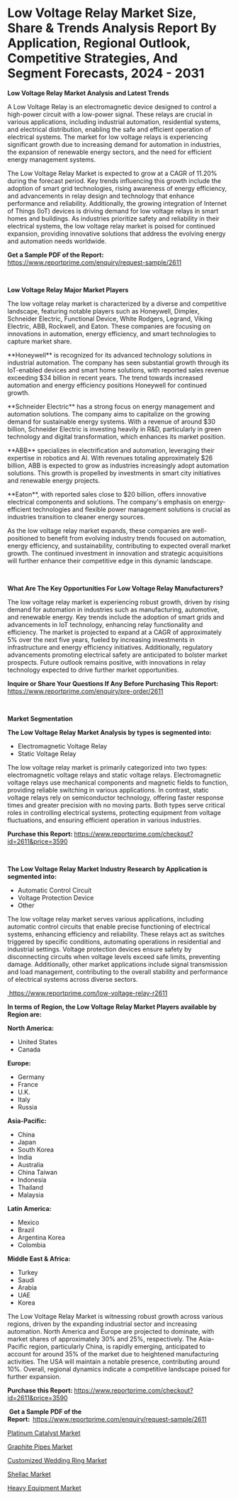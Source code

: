 <p><h1>Low Voltage Relay Market Size, Share & Trends Analysis Report By Application, Regional Outlook, Competitive Strategies, And Segment Forecasts, 2024 - 2031</h1></p><p><strong>Low Voltage Relay Market Analysis and Latest Trends</strong></p>
<p><p>A Low Voltage Relay is an electromagnetic device designed to control a high-power circuit with a low-power signal. These relays are crucial in various applications, including industrial automation, residential systems, and electrical distribution, enabling the safe and efficient operation of electrical systems. The market for low voltage relays is experiencing significant growth due to increasing demand for automation in industries, the expansion of renewable energy sectors, and the need for efficient energy management systems.</p><p>The Low Voltage Relay Market is expected to grow at a CAGR of 11.20% during the forecast period. Key trends influencing this growth include the adoption of smart grid technologies, rising awareness of energy efficiency, and advancements in relay design and technology that enhance performance and reliability. Additionally, the growing integration of Internet of Things (IoT) devices is driving demand for low voltage relays in smart homes and buildings. As industries prioritize safety and reliability in their electrical systems, the low voltage relay market is poised for continued expansion, providing innovative solutions that address the evolving energy and automation needs worldwide.</p></p>
<p><strong>Get a Sample PDF of the Report:&nbsp;</strong> <a href="https://www.reportprime.com/enquiry/request-sample/2611?utm_campaign=1088&utm_medium=2&utm_source=Github&utm_content=ia&utm_term=15112024&utm_id=low-voltage-relay">https://www.reportprime.com/enquiry/request-sample/2611</a></p>
<p>&nbsp;</p>
<p><strong>Low Voltage Relay Major Market Players</strong></p>
<p><p>The low voltage relay market is characterized by a diverse and competitive landscape, featuring notable players such as Honeywell, Dimplex, Schneider Electric, Functional Device, White Rodgers, Legrand, Viking Electric, ABB, Rockwell, and Eaton. These companies are focusing on innovations in automation, energy efficiency, and smart technologies to capture market share.</p><p>**Honeywell** is recognized for its advanced technology solutions in industrial automation. The company has seen substantial growth through its IoT-enabled devices and smart home solutions, with reported sales revenue exceeding $34 billion in recent years. The trend towards increased automation and energy efficiency positions Honeywell for continued growth.</p><p>**Schneider Electric** has a strong focus on energy management and automation solutions. The company aims to capitalize on the growing demand for sustainable energy systems. With a revenue of around $30 billion, Schneider Electric is investing heavily in R&D, particularly in green technology and digital transformation, which enhances its market position.</p><p>**ABB** specializes in electrification and automation, leveraging their expertise in robotics and AI. With revenues totaling approximately $26 billion, ABB is expected to grow as industries increasingly adopt automation solutions. This growth is propelled by investments in smart city initiatives and renewable energy projects.</p><p>**Eaton**, with reported sales close to $20 billion, offers innovative electrical components and solutions. The company's emphasis on energy-efficient technologies and flexible power management solutions is crucial as industries transition to cleaner energy sources.</p><p>As the low voltage relay market expands, these companies are well-positioned to benefit from evolving industry trends focused on automation, energy efficiency, and sustainability, contributing to expected overall market growth. The continued investment in innovation and strategic acquisitions will further enhance their competitive edge in this dynamic landscape.</p></p>
<p>&nbsp;</p>
<p><strong>What Are The Key Opportunities For Low Voltage Relay Manufacturers?</strong></p>
<p><p>The low voltage relay market is experiencing robust growth, driven by rising demand for automation in industries such as manufacturing, automotive, and renewable energy. Key trends include the adoption of smart grids and advancements in IoT technology, enhancing relay functionality and efficiency. The market is projected to expand at a CAGR of approximately 5% over the next five years, fueled by increasing investments in infrastructure and energy efficiency initiatives. Additionally, regulatory advancements promoting electrical safety are anticipated to bolster market prospects. Future outlook remains positive, with innovations in relay technology expected to drive further market opportunities.</p></p>
<p><strong>Inquire or Share Your Questions If Any Before Purchasing This Report:</strong> <a href="https://www.reportprime.com/enquiry/pre-order/2611?utm_campaign=1088&utm_medium=2&utm_source=Github&utm_content=ia&utm_term=15112024&utm_id=low-voltage-relay">https://www.reportprime.com/enquiry/pre-order/2611</a></p>
<p>&nbsp;</p>
<p><strong>Market Segmentation</strong></p>
<p><strong>The Low Voltage Relay Market Analysis by types is segmented into:</strong></p>
<p><ul><li>Electromagnetic Voltage Relay</li><li>Static Voltage Relay</li></ul></p>
<p><p>The low voltage relay market is primarily categorized into two types: electromagnetic voltage relays and static voltage relays. Electromagnetic voltage relays use mechanical components and magnetic fields to function, providing reliable switching in various applications. In contrast, static voltage relays rely on semiconductor technology, offering faster response times and greater precision with no moving parts. Both types serve critical roles in controlling electrical systems, protecting equipment from voltage fluctuations, and ensuring efficient operation in various industries.</p></p>
<p><strong>Purchase this Report:&nbsp;</strong><a href="https://www.reportprime.com/checkout?id=2611&price=3590&utm_campaign=1088&utm_medium=2&utm_source=Github&utm_content=ia&utm_term=15112024&utm_id=low-voltage-relay">https://www.reportprime.com/checkout?id=2611&price=3590</a></p>
<p>&nbsp;</p>
<p><strong>The Low Voltage Relay Market Industry Research by Application is segmented into:</strong></p>
<p><ul><li>Automatic Control Circuit</li><li>Voltage Protection Device</li><li>Other</li></ul></p>
<p><p>The low voltage relay market serves various applications, including automatic control circuits that enable precise functioning of electrical systems, enhancing efficiency and reliability. These relays act as switches triggered by specific conditions, automating operations in residential and industrial settings. Voltage protection devices ensure safety by disconnecting circuits when voltage levels exceed safe limits, preventing damage. Additionally, other market applications include signal transmission and load management, contributing to the overall stability and performance of electrical systems across diverse sectors.</p></p>
<p><a href="https://www.reportprime.com/low-voltage-relay-r2611?utm_campaign=1088&utm_medium=2&utm_source=Github&utm_content=ia&utm_term=15112024&utm_id=low-voltage-relay">&nbsp;https://www.reportprime.com/low-voltage-relay-r2611</a></p>
<p><strong>In terms of Region, the Low Voltage Relay Market Players available by Region are:</strong></p>
<p>
    <p> <strong> North America: </strong>
        <ul>
            <li>United States</li>
            <li>Canada</li>
        </ul>
        </p> 
    <p> <strong> Europe: </strong>
        <ul>
            <li>Germany</li>
            <li>France</li>
            <li>U.K.</li>
            <li>Italy</li>
            <li>Russia</li>
        </ul>
        </p> 
    <p> <strong> Asia-Pacific: </strong>
        <ul>
            <li>China</li>
            <li>Japan</li>
            <li>South Korea</li>
            <li>India</li>
            <li>Australia</li>
            <li>China Taiwan</li>
            <li>Indonesia</li>
            <li>Thailand</li>
            <li>Malaysia</li>
        </ul>
        </p> 
    <p> <strong> Latin America: </strong>
        <ul>
            <li>Mexico</li>
            <li>Brazil</li>
            <li>Argentina Korea</li>
            <li>Colombia</li>
        </ul>
        </p> 
    <p> <strong> Middle East & Africa: </strong>
        <ul>
            <li>Turkey</li>
            <li>Saudi</li>
            <li>Arabia</li>
            <li>UAE</li>
            <li>Korea</li>
        </ul>
    </p>
    </p>
<p><p>The Low Voltage Relay Market is witnessing robust growth across various regions, driven by the expanding industrial sector and increasing automation. North America and Europe are projected to dominate, with market shares of approximately 30% and 25%, respectively. The Asia-Pacific region, particularly China, is rapidly emerging, anticipated to account for around 35% of the market due to heightened manufacturing activities. The USA will maintain a notable presence, contributing around 10%. Overall, regional dynamics indicate a competitive landscape poised for further expansion.</p></p>
<p><strong>Purchase this Report: </strong><a href="https://www.reportprime.com/checkout?id=2611&price=3590&utm_campaign=1088&utm_medium=2&utm_source=Github&utm_content=ia&utm_term=15112024&utm_id=low-voltage-relay">https://www.reportprime.com/checkout?id=2611&price=3590</a></p>
<p>&nbsp;<strong>Get a Sample PDF of the Report:&nbsp;&nbsp;</strong><a href="https://www.reportprime.com/enquiry/request-sample/2611?utm_campaign=1088&utm_medium=2&utm_source=Github&utm_content=ia&utm_term=15112024&utm_id=low-voltage-relay">https://www.reportprime.com/enquiry/request-sample/2611</a></p>
<p><strong></strong></p>
<p><p><a href="https://www.linkedin.com/pulse/platinum-catalyst-market-essentials-key-players-demand-drivers-smdvf?utm_campaign=1088&utm_medium=2&utm_source=Github&utm_content=ia&utm_term=15112024&utm_id=low-voltage-relay">Platinum Catalyst Market</a></p><p><a href="https://www.linkedin.com/pulse/in-depth-graphite-pipes-market-review-size-share-89cagr-growth-jxbqc?utm_campaign=1088&utm_medium=2&utm_source=Github&utm_content=ia&utm_term=15112024&utm_id=low-voltage-relay">Graphite Pipes Market</a></p><p><a href="https://www.linkedin.com/pulse/comprehensive-customized-wedding-ring-market-report-regional-analysis-bdlne?utm_campaign=1088&utm_medium=2&utm_source=Github&utm_content=ia&utm_term=15112024&utm_id=low-voltage-relay">Customized Wedding Ring Market</a></p><p><a href="https://issuu.com/reportprime-2/docs/shellac-market-size-2030.pptx_2fa665f32a4bb3?utm_campaign=1088&utm_medium=2&utm_source=Github&utm_content=ia&utm_term=15112024&utm_id=low-voltage-relay">Shellac Market</a></p><p><a href="https://issuu.com/reportprime-2/docs/heavy-equipment-market-size-2030.pp_5109cadc8c6277?utm_campaign=1088&utm_medium=2&utm_source=Github&utm_content=ia&utm_term=15112024&utm_id=low-voltage-relay">Heavy Equipment Market</a></p></p>
